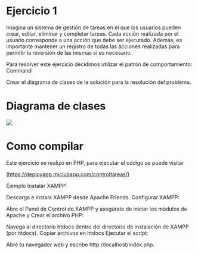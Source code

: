 # Ejercicio 1

Imagina un sistema de gestión de tareas en el que los usuarios pueden crear, editar, eliminar y completar tareas. Cada acción realizada por el usuario corresponde a una acción que debe ser ejecutado. Además, es importante mantener un registro de todas las acciones realizadas para permitir la reversión de las mismas si es necesario.

Para resolver este ejercicio decidimos utilizar el patrón de comportamiento: Command


Crear el diagrama de clases de la solución para la resolución del problema.

# Diagrama de clases

![](https://www.miclubapp.com/file/noticia/DiagramaClasesTarea.png)

# Como compilar

Este ejercicio se realizó en PHP, para ejecutar el código se puede visitar

(https://deployapp.miclubapp.com/controltareas/)

Ejemplo	
Instalar XAMPP:

Descarga e instala XAMPP desde Apache Friends.
Configurar XAMPP:

Abre el Panel de Control de XAMPP y asegúrate de iniciar los módulos de Apache y Crear el archivo PHP:

Navega al directorio htdocs dentro del directorio de instalación de XAMPP (por htdocs).
Copiar archivos en htdocs
Ejecutar el script:

Abre tu navegador web y escribe http://localhost/index.php.

